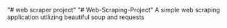 "# web scraper project" 
"# Web-Scraping-Project" 
A simple web scraping application utilizing beautiful soup and requests
